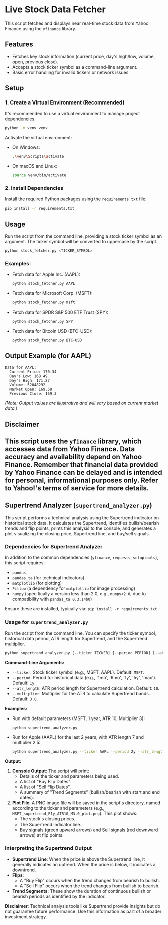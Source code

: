 # Live Stock Data Fetcher

This script fetches and displays near real-time stock data from Yahoo Finance using the `yfinance` library.

## Features

*   Fetches key stock information (current price, day's high/low, volume, open, previous close).
*   Accepts a stock ticker symbol as a command-line argument.
*   Basic error handling for invalid tickers or network issues.

## Setup

### 1. Create a Virtual Environment (Recommended)

It's recommended to use a virtual environment to manage project dependencies.

```bash
python -m venv venv
```

Activate the virtual environment:

*   On Windows:
    ```bash
    .\venv\Scripts\activate
    ```
*   On macOS and Linux:
    ```bash
    source venv/bin/activate
    ```

### 2. Install Dependencies

Install the required Python packages using the `requirements.txt` file:

```bash
pip install -r requirements.txt
```

## Usage

Run the script from the command line, providing a stock ticker symbol as an argument. The ticker symbol will be converted to uppercase by the script.

```bash
python stock_fetcher.py <TICKER_SYMBOL>
```

### Examples:

*   Fetch data for Apple Inc. (AAPL):
    ```bash
    python stock_fetcher.py AAPL
    ```

*   Fetch data for Microsoft Corp. (MSFT):
    ```bash
    python stock_fetcher.py msft
    ```

*   Fetch data for SPDR S&P 500 ETF Trust (SPY):
    ```bash
    python stock_fetcher.py SPY
    ```

*   Fetch data for Bitcoin USD (BTC-USD):
    ```bash
    python stock_fetcher.py BTC-USD
    ```

## Output Example (for AAPL)

```
Data for AAPL:
  Current Price: 170.34
  Day's Low: 168.49
  Day's High: 171.27
  Volume: 52048292
  Market Open: 169.58
  Previous Close: 169.3
```
*(Note: Output values are illustrative and will vary based on current market data.)*

## Disclaimer

This script uses the `yfinance` library, which accesses data from Yahoo Finance. Data accuracy and availability depend on Yahoo Finance. Remember that financial data provided by Yahoo Finance can be delayed and is intended for personal, informational purposes only. Refer to Yahoo!'s terms of service for more details.
---

## Supertrend Analyzer (`supertrend_analyzer.py`)

This script performs a technical analysis using the Supertrend indicator on historical stock data. It calculates the Supertrend, identifies bullish/bearish trends and flip points, prints this analysis to the console, and generates a plot visualizing the closing price, Supertrend line, and buy/sell signals.

### Dependencies for Supertrend Analyzer

In addition to the common dependencies (`yfinance`, `requests`, `setuptools`), this script requires:

*   `pandas`
*   `pandas_ta` (for technical indicators)
*   `matplotlib` (for plotting)
*   `Pillow` (a dependency for `matplotlib` for image processing)
*   `numpy` (specifically a version less than 2.0, e.g., `numpy<2.0`, due to compatibility with `pandas_ta 0.3.14b0`)

Ensure these are installed, typically via:
`pip install -r requirements.txt`

### Usage for `supertrend_analyzer.py`

Run the script from the command line. You can specify the ticker symbol, historical data period, ATR length for Supertrend, and the Supertrend multiplier.

```bash
python supertrend_analyzer.py [--ticker TICKER] [--period PERIOD] [--atr_length LENGTH] [--multiplier MULTIPLIER]
```

**Command-Line Arguments:**

*   `--ticker`: Stock ticker symbol (e.g., MSFT, AAPL). Default: `MSFT`.
*   `--period`: Period for historical data (e.g., '1mo', '6mo', '1y', '5y', 'max'). Default: `1y`.
*   `--atr_length`: ATR period length for Supertrend calculation. Default: `10`.
*   `--multiplier`: Multiplier for the ATR to calculate Supertrend bands. Default: `3.0`.

**Examples:**

*   Run with default parameters (MSFT, 1 year, ATR 10, Multiplier 3):
    ```bash
    python supertrend_analyzer.py
    ```

*   Run for Apple (AAPL) for the last 2 years, with ATR length 7 and multiplier 2.5:
    ```bash
    python supertrend_analyzer.py --ticker AAPL --period 2y --atr_length 7 --multiplier 2.5
    ```

**Output:**

1.  **Console Output**: The script will print:
    *   Details of the ticker and parameters being used.
    *   A list of "Buy Flip Dates".
    *   A list of "Sell Flip Dates".
    *   A summary of "Trend Segments" (bullish/bearish with start and end dates).
2.  **Plot File**: A PNG image file will be saved in the script's directory, named according to the ticker and parameters (e.g., `MSFT_supertrend_P1y_ATR10_M3.0_plot.png`). This plot shows:
    *   The stock's closing prices.
    *   The Supertrend indicator line.
    *   Buy signals (green upward arrows) and Sell signals (red downward arrows) at flip points.

### Interpreting the Supertrend Output

*   **Supertrend Line**: When the price is above the Supertrend line, it generally indicates an uptrend. When the price is below, it indicates a downtrend.
*   **Flips**:
    *   A "Buy Flip" occurs when the trend changes from bearish to bullish.
    *   A "Sell Flip" occurs when the trend changes from bullish to bearish.
*   **Trend Segments**: These show the duration of continuous bullish or bearish periods as identified by the indicator.

**Disclaimer**: Technical analysis tools like Supertrend provide insights but do not guarantee future performance. Use this information as part of a broader investment strategy.
